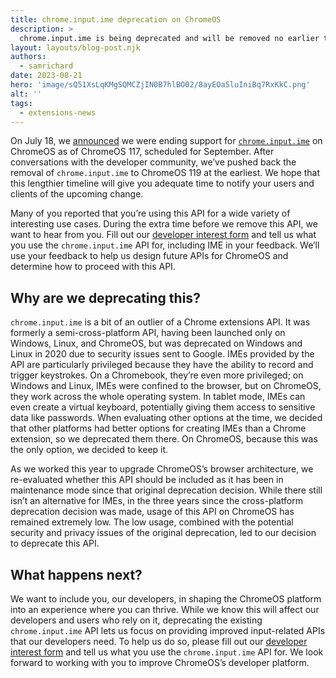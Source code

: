 ```yaml
---
title: chrome.input.ime deprecation on ChromeOS
description: >
  chrome.input.ime is being deprecated and will be removed no earlier than ChromeOS 119.
layout: layouts/blog-post.njk
authors:
  - samrichard
date: 2023-08-21
hero: 'image/sQ51XsLqKMgSQMCZjIN0B7hlBO02/8ayEOa5luIniBq7RxKkC.png'
alt: ''
tags:
  - extensions-news
---
```


On July 18, we [announced](https://groups.google.com/a/chromium.org/g/chromium-extensions/c/0ybWrEVaE-I/m/8QOeRmxrBQAJ) we were ending support for [`chrome.input.ime⁠`](/docs/extensions/reference/input_ime/) on ChromeOS as of ChromeOS 117, scheduled for September. After conversations with the developer community, we’ve pushed back the removal of `chrome.input.ime` to ChromeOS 119 at the earliest. We hope that this lengthier timeline will give you adequate time to notify your users and clients of the upcoming change.

Many of you reported that you’re using this API for a wide variety of interesting use cases. During the extra time before we remove this API, we want to hear from you. Fill out our [developer interest form](https://forms.gle/wPUjwhLgLnqvsqDG6)⁠ and tell us what you use the `chrome.input.ime` API for, including IME in your feedback. We’ll use your feedback to help us design future APIs for ChromeOS and determine how to proceed with this API.

## Why are we deprecating this?

`chrome.input.ime` is a bit of an outlier of a Chrome extensions API. It was formerly a semi-cross-platform API, having been launched only on Windows, Linux, and ChromeOS, but was deprecated on Windows and Linux in 2020 due to security issues sent to Google. IMEs provided by the API are particularly privileged because they have the ability to record and trigger keystrokes. On a Chromebook, they’re even more privileged; on Windows and Linux, IMEs were confined to the browser, but on ChromeOS, they work across the whole operating system. In tablet mode, IMEs can even create a virtual keyboard, potentially giving them access to sensitive data like passwords. When evaluating other options at the time, we decided that other platforms had better options for creating IMEs than a Chrome extension, so we deprecated them there. On ChromeOS, because this was the only option, we decided to keep it.

As we worked this year to upgrade ChromeOS’s browser architecture, we re-evaluated whether this API should be included as it has been in maintenance mode since that original deprecation decision. While there still isn’t an alternative for IMEs, in the three years since the cross-platform deprecation decision was made, usage of this API on ChromeOS has remained extremely low. The low usage, combined with the potential security and privacy issues of the original deprecation, led to our decision to deprecate this API.

## What happens next?

We want to include you, our developers, in shaping the ChromeOS platform into an experience where you can thrive. While we know this will affect our developers and users who rely on it, deprecating the existing `chrome.input.ime` API lets us focus on providing improved input-related APIs that our developers need. To help us do so, please fill out our [developer interest form](https://forms.gle/wPUjwhLgLnqvsqDG6)⁠ and tell us what you use the `chrome.input.ime` API for. We look forward to working with you to improve ChromeOS’s developer platform.

